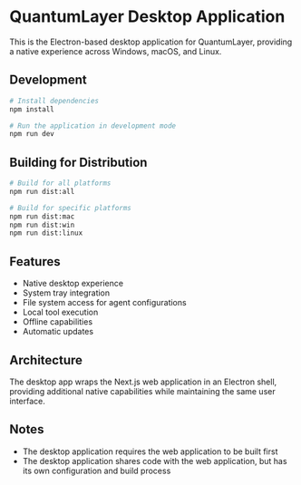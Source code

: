 # QuantumLayer Desktop Application

This is the Electron-based desktop application for QuantumLayer, providing a native experience across Windows, macOS, and Linux.

## Development

```bash
# Install dependencies
npm install

# Run the application in development mode
npm run dev
```

## Building for Distribution

```bash
# Build for all platforms
npm run dist:all

# Build for specific platforms
npm run dist:mac
npm run dist:win
npm run dist:linux
```

## Features

- Native desktop experience
- System tray integration
- File system access for agent configurations
- Local tool execution
- Offline capabilities
- Automatic updates

## Architecture

The desktop app wraps the Next.js web application in an Electron shell, providing additional native capabilities while maintaining the same user interface.

## Notes

- The desktop application requires the web application to be built first
- The desktop application shares code with the web application, but has its own configuration and build process